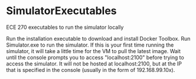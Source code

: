 # SimulatorExecutables
ECE 270 executables to run the simulator locally

Run the installation executable to download and install Docker Toolbox.
Run Simulator.exe to run the simulator.  If this is your first time running the simulator, it will take a little time for the VM to pull the latest image.  Wait until the console prompts you to access "localhost:2100" before trying to access the simulator.  It will not be hosted at localhost:2100, but at the IP that is specified in the console (usually in the form of 192.168.99.10x).
